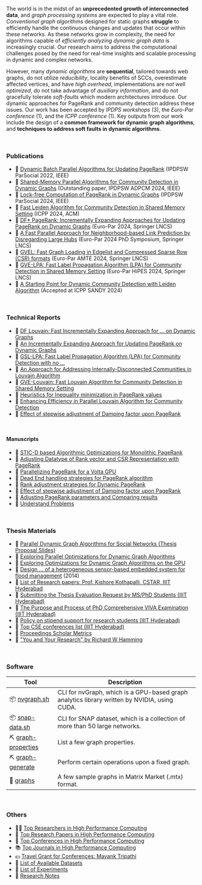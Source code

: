 <!-- | 🧪 [XXX](https://github.com/puzzlef/XXX) | DDD | -->

The world is in the midst of an **unprecedented growth of interconnected data**, and *graph processing systems* are expected to play a vital role. *Conventional graph algorithms* designed for static graphs **struggle** to efficiently handle the continuous changes and updates that occur within these networks. As these networks grow in complexity, the need for algorithms capable of *efficiently analyzing dynamic graph data* is increasingly crucial. Our research aims to address the computational challenges posed by the need for real-time insights and scalable processing in dynamic and complex networks.

However, many *dynamic algorithms* are **sequential**, tailored towards web graphs, do not utilize *reducibility*, locality benefits of SCCs, overestimate affected vertices, and have *high overhead*, implementations are *not well optimized*, do not take advantage of *auxiliary information*, and do not gracefully tolerate *soft-faults* which modern architectures introduce. Our dynamic approaches for PageRank and community detection address these issues. Our work has been accepted by *IPDPS workshops* (3), the *Euro-Par conference* (1), and the *ICPP conference* (1). Key outputs from our work include the design of a **common framework for dynamic graph algorithms**, and **techniques to address soft faults in dynamic algorithms**.

<!-- We are currently working on algorithms for link prediction, node similarity, fast loading of dynamic graphs, and generation of large realistic/constrained dynamic graph datasets. The development of dynamic algorithms for large-scale graph processing resonates with Microsoft's mission to empower individuals and organizations through innovative technology solutions. By collaborating with Microsoft Research India, we aim to further accelerate the adoption of our optimized algorithms and contribute to the advancement of graph analytics in real-world applications. -->

<br>


### Publications

- 📰 [Dynamic Batch Parallel Algorithms for Updating PageRank](https://ieeexplore.ieee.org/abstract/document/9835216/) (IPDPSW ParSocial 2022, IEEE)
- 📰 [Shared-Memory Parallel Algorithms for Community Detection in Dynamic Graphs](https://ieeexplore.ieee.org/abstract/document/10596428/) (Outstanding paper, IPDPSW ADPCM 2024, IEEE)
- 📰 [Lock-free Computation of PageRank in Dynamic Graphs](https://ieeexplore.ieee.org/abstract/document/10596502/) (IPDPSW ParSocial 2024, IEEE)
- 📰 [Fast Leiden Algorithm for Community Detection in Shared Memory Setting](https://dl.acm.org/doi/abs/10.1145/3673038.3673146) (ICPP 2024, ACM)
- 📰 [DF* PageRank: Incrementally Expanding Approaches for Updating PageRank on Dynamic Graphs](https://link.springer.com/chapter/10.1007/978-3-031-69583-4_22) (Euro-Par 2024, Springer LNCS)
- 📰 [A Fast Parallel Approach for Neighborhood-based Link Prediction by Disregarding Large Hubs](https://arxiv.org/abs/2401.11415) (Euro-Par 2024 PhD Symposium, Springer LNCS)
- 📰 [GVEL: Fast Graph Loading in Edgelist and Compressed Sparse Row (CSR) formats](https://arxiv.org/abs/2311.14650) (Euro-Par AMTE 2024, Springer LNCS)
- 📰 [GVE-LPA: Fast Label Propagation Algorithm (LPA) for Community Detection in Shared Memory Setting](https://arxiv.org/abs/2312.08140) (Euro-Par HiPES 2024, Springer LNCS)
- 📰 [A Starting Point for Dynamic Community Detection with Leiden Algorithm](https://arxiv.org/abs/2405.11658) (Accepted at ICPP SANDY 2024)

<br>


### Technical Reports

- 📰 [DF Louvain: Fast Incrementally Expanding Approach for ... on Dynamic Graphs](http://arxiv.org/abs/2404.19634)
- 📰 [An Incrementally Expanding Approach for Updating PageRank on Dynamic Graphs](https://arxiv.org/abs/2401.03256)
- 📰 [GSL-LPA: Fast Label Propagation Algorithm (LPA) for Community Detection with no ...](https://arxiv.org/abs/2403.01261)
- 📰 [An Approach for Addressing Internally-Disconnected Communities in Louvain Algorithm](https://arxiv.org/abs/2402.11454)
- 📰 [GVE-Louvain: Fast Louvain Algorithm for Community Detection in Shared Memory Setting](https://arxiv.org/abs/2312.04876)
- 📰 [Heuristics for Inequality minimization in PageRank values](https://arxiv.org/abs/2310.18537)
- 📰 [Enhancing Efficiency in Parallel Louvain Algorithm for Community Detection](https://arxiv.org/abs/2301.12390)
- 📰 [Effect of stepwise adjustment of Damping factor upon PageRank](https://arxiv.org/abs/2108.04150)

<br>


#### Manuscripts

- 📰 [STIC-D based Algorithmic Optimizations for Monolithic PageRank](https://gist.github.com/wolfram77/12e5a19ff081b2e3280d04331a9976ca)
- 📰 [Adjusting Datatype of Rank vector and CSR Representation with PageRank](https://gist.github.com/wolfram77/66882e8b7feaa8119f349a34906b14a7)
- 📰 [Parallelizing PageRank for a Volta GPU](https://gist.github.com/wolfram77/4ef16ab9699ac03a617b8731dd240e1f)
- 📰 [Dead End handling strategies for PageRank algorithm](https://gist.github.com/wolfram77/94c38b9cfbf0c855e5f42fa24a8602fc)
- 📰 [Rank adjustment strategies for Dynamic PageRank](https://gist.github.com/wolfram77/eb7a3b2e44e3c2069e046389b45ead03)
- 📰 [Effect of stepwise adjustment of Damping factor upon PageRank](https://gist.github.com/wolfram77/14272ddfd5fd7560a8c3edf899fc475b)
- 📰 [Adjusting PageRank parameters and Comparing results](https://gist.github.com/wolfram77/6dc740392d2f4e713fafdaea4ec1eba2)
- 📰 [Understand Problems](https://gist.github.com/wolfram77/be1b0cec6825515057058fe1dde843c9)

<br>


### Thesis Materials

- 📓 [Parallel Dynamic Graph Algorithms for Social Networks (Thesis Proposal Slides)](https://1drv.ms/b/s!ArJVU1dIBRJPuy4CtDRcNERiz0jh?e=OYK07W)
- 📓 [Exploring Parallel Optimizations for Dynamic Graph Algorithms](https://gist.github.com/wolfram77/191a04139b47d5a3823d89aa9657b9bc)
- 📓 [Exploring Optimizations for Dynamic Graph Algorithms on the GPU](https://gist.github.com/wolfram77/2fb4a81b20bb91644e066a9946706baa)
- 📓 [Design ... of a heterogeneous sensor-based embedded system for flood management](http://ethesis.nitrkl.ac.in/5910/1/110EC0181-8.pdf) (2014)
- 📝 [List of Research papers: Prof. Kishore Kothapalli, CSTAR, IIIT Hyderabad](https://gist.github.com/wolfram77/847fa70dd2c23a994b196f20e8e96814)
- 📜 [Submitting the Thesis Evaluation Request by MS/PhD Students (IIIT Hyderabad)](https://gist.github.com/wolfram77/28b1a9251c7e4ac36c233a6739c4c164)
- 📜 [The Purpose and Process of PhD Comprehensive VIVA Examination (IIIT Hyderabad)](https://gist.github.com/wolfram77/a7eb570fab6c166ae2f8bc6fb999d253)
- 📜 [Policy on stipend support for research students (IIIT Hyderabad)](https://gist.github.com/wolfram77/d8574485b6cd9b3724d788e7c8b2a27c)
- 📜 [Top CSE conferences list (IIIT Hyderabad)](https://gist.github.com/wolfram77/5565ff06dfe35c7f2e89051a5577622f)
- 📜 [Proceedings Scholar Metrics](https://gist.github.com/wolfram77/c7b93dd8662db6a682f284f4e189b07c)
- 📜 ["You and Your Research" by Richard W Hamming](https://gist.github.com/wolfram77/20a14377a80c2488ff329afc14ce3a97)


<br>


### Software

| Tool | Description |
|  ----  |  ----  |
| 📦 [nvgraph.sh](https://github.com/nodef/nvgraph.sh) | CLI for nvGraph, which is a GPU-based graph analytics library written by NVIDIA, using CUDA. |
| 📦 [snap-data.sh](https://github.com/nodef/snap-data.sh) | CLI for SNAP dataset, which is a collection of more than 50 large networks. |
| ⛏️ [graph-properties](https://github.com/ionicf/graph-properties) | List a few graph properties. |
| ⛏️ [graph-generate](https://github.com/ionicf/graph-generate) | Perform certain operations upon a fixed graph. |
| 🧵 [graphs](https://github.com/puzzlef/graphs) | A few sample graphs in Matrix Market (.mtx) format. |

<br>


### Others

- 👨‍🏫 [Top Researchers in High Performance Computing](details/researchers.md)
- 📰 [Top Research Papers in High Performance Computing](details/papers.md)
- 🎃 [Top Conferences in High Performance Computing](details/conferences.md)
- 📚 [Top Journals in High Performance Computing](details/journals.md)
- 💵 [Travel Grant for Conferences: Mayank Tripathi](https://github.com/mayank408/Travel-Grants)
- 🧵 [List of Available Datasets](details/datasets.md)
- 🧪 [List of Experiments](details/experiments.md)
- 📰 [Research Notes](details/notes.md)
